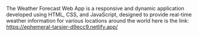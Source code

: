 The Weather Forecast Web App is a responsive and dynamic application developed using HTML, CSS, and JavaScript, designed to provide real-time weather information for various locations around the world
here is the link: https://ephemeral-tarsier-d9ecc9.netlify.app/
